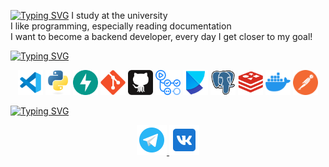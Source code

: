 <a href="https://git.io/typing-svg"><img src="https://readme-typing-svg.demolab.com?font=Fira+Code&weight=600&size=30&pause=1800&color=735BF7&background=FF000000&center=true&width=500&lines=Hi+there%2C+I+am+toro+pazzo" alt="Typing SVG" /></a>
        <!-- Intro -->
        </samp>
        I study at the university
        <br>
        I like programming, especially reading documentation
        <br>
        I want to become a backend developer, every day I get closer to my goal!
        </samp>
</p>

[![Typing SVG](https://readme-typing-svg.herokuapp.com?font=Agdasima&weight=600&size=25&pause=1000&color=0045F7&background=FFFFFF00&width=450&height=70&lines=+Languages+%26+Frameworks+%26+Tools++)](https://git.io/typing-svg)
<br>



<p align="center">
 <code><img title="vs code" height="40" src="images/icons8-код-визуальной-студии-2019-240 (1).png"></code>
 <code><img title="python" height="40" src="images/python-original.svg"></code>
 <code><img title="fastapi" height="40" src="images/fastapi.svg"></code>
 <code><img title="git" height="40" src="images/git-original.svg"></code>
 <code><img title="github" height="40" src="images/45_github-tile.e1be128b4e.svg"></code>
 <code><img title="github actions" height="40" src="images/GitHub Actions.png"></code>
 <code><img title="poetry" height="40" src="images/Python Poetry.png"></code>
 <code><img title="postgresql" height="40" src="images/postgresql.svg"></code>
 <code><img title="redis" height="40" src="images/redis_plain_wordmark_logo_icon_14635.png"></code>
 <code><img title="docker" height="40" src="images/icons8-docker-100.png"></code>
 <code><img title="postman" height="40" src="images/icons8-postman-is-the-only-complete-api-development-environment-96.png"></code>
 
 
 
 

<br>

[![Typing SVG](https://readme-typing-svg.herokuapp.com?font=Agdasima&weight=600&size=25&pause=1000&color=F70000&background=FFFFFF00&width=450&height=70&lines=Connect+with+me)](https://git.io/typing-svg)

<div align="center">
<a href="https://t.me/andremedvdv" target="_blank">
<img src="images/icons8-логотип-telegram-48.png" />
</a>
<a href="https://vk.com/wished4" target="_blank">
<img src="images/icons8-vkontakte-48.png" />
</a>
